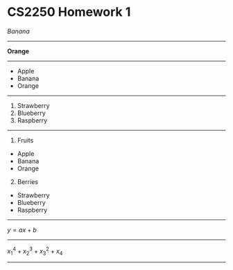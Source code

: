 # CS2250 Homework 1
*Banana*

-----

**Orange**

-----

- Apple
- Banana
- Orange

-----

1. Strawberry
2. Blueberry
3. Raspberry

-----

1. Fruits
  - Apple
  - Banana
  - Orange
2. Berries
  - Strawberry
  - Blueberry
  - Raspberry

-----
$y = ax + b$

-----

$x^4_1 + x^3_2 + x^2_3 + x_4$

-----
